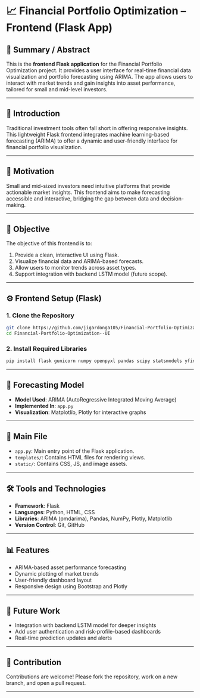 # 📈 Financial Portfolio Optimization – Frontend (Flask App)

## 📝 Summary / Abstract

This is the **frontend Flask application** for the Financial Portfolio Optimization project. It provides a user interface for real-time financial data visualization and portfolio forecasting using ARIMA. The app allows users to interact with market trends and gain insights into asset performance, tailored for small and mid-level investors.

---

## 🏁 Introduction

Traditional investment tools often fall short in offering responsive insights. This lightweight Flask frontend integrates machine learning-based forecasting (ARIMA) to offer a dynamic and user-friendly interface for financial portfolio visualization.

---

## 🎯 Motivation

Small and mid-sized investors need intuitive platforms that provide actionable market insights. This frontend aims to make forecasting accessible and interactive, bridging the gap between data and decision-making.

---

## 🥅 Objective

The objective of this frontend is to:

1. Provide a clean, interactive UI using Flask.  
2. Visualize financial data and ARIMA-based forecasts.  
3. Allow users to monitor trends across asset types.  
4. Support integration with backend LSTM model (future scope).  

---

## ⚙️ Frontend Setup (Flask)

### 1. Clone the Repository

```bash
git clone https://github.com/jigardonga105/Financial-Portfolio-Optimization--UI.git
cd Financial-Portfolio-Optimization--UI
```

### 2. Install Required Libraries

```bash
pip install flask gunicorn numpy openpyxl pandas scipy statsmodels yfinance
```

---

## 🧠 Forecasting Model

- **Model Used**: ARIMA (AutoRegressive Integrated Moving Average)  
- **Implemented In**: `app.py`  
- **Visualization**: Matplotlib, Plotly for interactive graphs  

---

## 📁 Main File

- `app.py`: Main entry point of the Flask application.  
- `templates/`: Contains HTML files for rendering views.  
- `static/`: Contains CSS, JS, and image assets.  

---

## 🛠️ Tools and Technologies

- **Framework**: Flask  
- **Languages**: Python, HTML, CSS  
- **Libraries**: ARIMA (pmdarima), Pandas, NumPy, Plotly, Matplotlib  
- **Version Control**: Git, GitHub  

---

## 📊 Features

- ARIMA-based asset performance forecasting  
- Dynamic plotting of market trends  
- User-friendly dashboard layout  
- Responsive design using Bootstrap and Plotly  

---

## 🚀 Future Work

- Integration with backend LSTM model for deeper insights  
- Add user authentication and risk-profile-based dashboards  
- Real-time prediction updates and alerts  

---

## 🤝 Contribution

Contributions are welcome! Please fork the repository, work on a new branch, and open a pull request.

---

